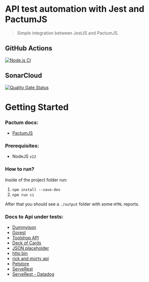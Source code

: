# API test automation with Jest and PactumJS

> Simple integration between JestJS and PactumJS.

## GitHub Actions

[![Node.js CI](https://github.com/taylorteixeira/prova02-integration-test-Taylor/actions/workflows/node.js.yml/badge.svg?branch=master)](https://github.com/taylorteixeira/prova02-integration-test-Taylor/actions/workflows/node.js.yml)


## SonarCloud

[![Quality Gate Status](https://sonarcloud.io/api/project_badges/measure?project=ugioni_integration-tests-jest&metric=alert_status)](https://sonarcloud.io/summary/new_code?id=ugioni_integration-tests-jest)

# Getting Started

### Pactum docs:
 - [PactumJS](https://pactumjs.github.io/)

### Prerequisites:
 - NodeJS `v22`

### How to run?

Inside of the project folder run:

 1. `npm install --save-dev`
 1. `npm run ci`

After that you should see a `./output` folder with some `HTML` reports.

### Docs to Api under tests: 
 - [Dummyjson](https://dummyjson.com/docs)
 - [Gorest](https://gorest.co.in/)
 - [Toolshop API](https://api.practicesoftwaretesting.com/api/documentation)
 - [Deck of Cards](https://deckofcardsapi.com/)
 - [JSON placeholder](https://jsonplaceholder.typicode.com/)
 - [http bin](http://httpbin.org/)
 - [rick and morty api](https://rickandmortyapi.com/documentation/#rest)
 - [Petstore](https://petstore.swagger.io/#/) 
 - [ServeRest](https://serverest.dev/#/)
 - [ServeRest - Datadog](https://p.datadoghq.eu/sb/421fcfee-35ec-11ee-b87f-da7ad0900005-2aaf85264a89d11b7001bcab452a266e?refresh_mode=sliding&theme=light&tpl_var_env%5B0%5D=serverest.dev&from_ts=1699931511294&to_ts=1699932411294&live=true)

